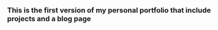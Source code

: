 <h3>This is the first version of my personal portfolio that include projects and a blog page</h3>


